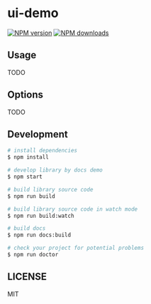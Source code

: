 # ui-demo

[![NPM version](https://img.shields.io/npm/v/ui-demo.svg?style=flat)](https://npmjs.org/package/ui-demo)
[![NPM downloads](http://img.shields.io/npm/dm/ui-demo.svg?style=flat)](https://npmjs.org/package/ui-demo)

## Usage

TODO

## Options

TODO

## Development

```bash
# install dependencies
$ npm install

# develop library by docs demo
$ npm start

# build library source code
$ npm run build

# build library source code in watch mode
$ npm run build:watch

# build docs
$ npm run docs:build

# check your project for potential problems
$ npm run doctor
```

## LICENSE

MIT
